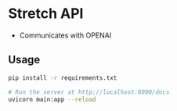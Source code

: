 # Stretch API

- Communicates with OPENAI

## Usage

```bash
pip install -r requirements.txt

# Run the server at http://localhost:8000/docs
uvicorn main:app --reload
```